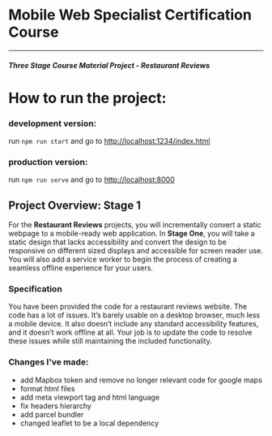 # Mobile Web Specialist Certification Course
---
#### _Three Stage Course Material Project - Restaurant Reviews_

# How to run the project:
### development version:
run `npm run start` and go to <a href="http://localhost:1234/index.html">http://localhost:1234/index.html</a>
### production version:
run `npm run serve` and go to <a href="http://localhost:8000">http://localhost:8000</a>

## Project Overview: Stage 1

For the **Restaurant Reviews** projects, you will incrementally convert a static webpage to a mobile-ready web application. In **Stage One**, you will take a static design that lacks accessibility and convert the design to be responsive on different sized displays and accessible for screen reader use. You will also add a service worker to begin the process of creating a seamless offline experience for your users.

### Specification

You have been provided the code for a restaurant reviews website. The code has a lot of issues. It’s barely usable on a desktop browser, much less a mobile device. It also doesn’t include any standard accessibility features, and it doesn’t work offline at all. Your job is to update the code to resolve these issues while still maintaining the included functionality. 

### Changes I've made:

+ add Mapbox token and remove no longer relevant code for google maps
+ format html files
+ add meta viewport tag and html language
+ fix headers hierarchy
+ add parcel bundler
+ changed leaflet to be a local dependency
